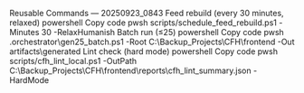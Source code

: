 
Reusable Commands — 20250923_0843
Feed rebuild (every 30 minutes, relaxed)
powershell
Copy code
pwsh scripts/schedule_feed_rebuild.ps1 -Minutes 30 -RelaxHumanish
Batch run (≤25)
powershell
Copy code
pwsh .orchestrator\gen25_batch.ps1 -Root C:\Backup_Projects\CFH\frontend -Out artifacts\generated
Lint check (hard mode)
powershell
Copy code
pwsh scripts/cfh_lint_local.ps1 -OutPath C:\Backup_Projects\CFH\frontend\reports\cfh_lint_summary.json -HardMode
